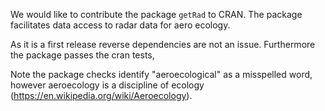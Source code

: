 We would like to contribute the package `getRad` to CRAN. The package facilitates data access to radar data for aero ecology. 

As it is a first release reverse dependencies are not an issue. Furthermore the package passes the cran tests,

Note the package checks identify "aeroecological" as a misspelled word, however aeroecology is a discipline of ecology (https://en.wikipedia.org/wiki/Aeroecology).
